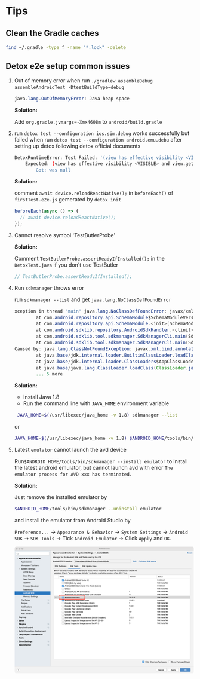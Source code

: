 # Tips

## Clean the Gradle caches

```bash
find ~/.gradle -type f -name "*.lock" -delete
```

## Detox e2e setup common issues

1. Out of memory error when run `./gradlew assembleDebug assembleAndroidTest -DtestBuildType=debug`

   ```java
   java.lang.OutOfMemoryError: Java heap space
   ```

   **Solution:**

   Add `org.gradle.jvmargs=-Xmx4608m` to `android/build.gradle`

2. run `detox test --configuration ios.sim.debug` works successfully but failed when run `detox test --configuration android.emu.debu` after setting up detox following detox official documents

   ```bash
   DetoxRuntimeError: Test Failed: '(view has effective visibility <VISIBLE> and view.getGlobalVisibleRect() covers at least <75> percent of the view's area)' doesn't match the selected view.
       Expected: (view has effective visibility <VISIBLE> and view.getGlobalVisibleRect() covers at least <75> percent of the view's area)
           Got: was null
   ```

   **Solution:**

   comment `await device.reloadReactNative();` in `beforeEach()` of `firstTest.e2e.js` gemerated by `detox init`

   ```javascript
   beforeEach(async () => {
     // await device.reloadReactNative();
   });
   ```

3. Cannot resolve symbol 'TestButlerProbe'

   **Solution:**

   Comment `TestButlerProbe.assertReadyIfInstalled();` in the `DetoxTest.java` if you don't use TestButler

   ```java
   // TestButlerProbe.assertReadyIfInstalled();
   ```

4. Run `sdkmanager` throws error

   run `sdkmanager --list` and get `java.lang.NoClassDefFoundError`

   ```java
   xception in thread "main" java.lang.NoClassDefFoundError: javax/xml/bind/annotation/XmlSchema
           at com.android.repository.api.SchemaModule$SchemaModuleVersion.<init>(SchemaModule.java:156)
           at com.android.repository.api.SchemaModule.<init>(SchemaModule.java:75)
           at com.android.sdklib.repository.AndroidSdkHandler.<clinit>(AndroidSdkHandler.java:81)
           at com.android.sdklib.tool.sdkmanager.SdkManagerCli.main(SdkManagerCli.java:73)
           at com.android.sdklib.tool.sdkmanager.SdkManagerCli.main(SdkManagerCli.java:48)
   Caused by: java.lang.ClassNotFoundException: javax.xml.bind.annotation.XmlSchema
           at java.base/jdk.internal.loader.BuiltinClassLoader.loadClass(BuiltinClassLoader.java:641)
           at java.base/jdk.internal.loader.ClassLoaders$AppClassLoader.loadClass(ClassLoaders.java:188)
           at java.base/java.lang.ClassLoader.loadClass(ClassLoader.java:520)
           ... 5 more
   ```

   **Solution:**

   - Install Java 1.8
   - Run the command line with `JAVA_HOME` environment variable

   ```bash
    JAVA_HOME=$(/usr/libexec/java_home -v 1.8) sdkmanager --list
   ```

   or

   ```bash
   JAVA_HOME=$(/usr/libexec/java_home -v 1.8) $ANDROID_HOME/tools/bin/sdkmanager --list
   ```

5. Latest `emulator` cannot launch the avd device

   Run`$ANDROID_HOME/tools/bin/sdkmanager --install emulator` to install the latest android emulator, but cannot launch avd with error `The emulator process for AVD xxx has terminated.`

   **Solution:**

   Just remove the installed emulator by

   ```bash
   $ANDROID_HOME/tools/bin/sdkmanager --uninstall emulator
   ```

   and install the emulator from Android Studio by

   `Preference...` -> `Appearance & Behavior` -> `System Settings` -> `Android SDK` -> `SDK Tools` -> Tick `Android Emulator` -> Click `Apply` and `OK`.

   ![image](./assets/androidSDK.png)
